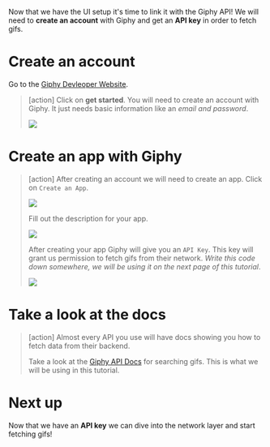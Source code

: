 
Now that we have the UI setup it's time to link it with the Giphy API! We will need to **create an account** with Giphy and get an **API key** in order to fetch gifs.

# Create an account

Go to the [Giphy Devleoper Website](https://developers.giphy.com/).

> [action]
> Click on **get started**. You will need to create an account with Giphy. It just needs basic information like an _email and password_.
>
> ![](./assets/GetStarted.png)
>

# Create an app with Giphy

> [action]
> After creating an account we will need to create an app. Click on `Create an App`.
>
> ![](./assets/createApp.png)
>
> Fill out the description for your app.
>
> ![](./assets/appDesc.png)
>
> After creating your app Giphy will give you an `API Key`. This key will grant us permission to fetch gifs from their network. _Write this code down somewhere, we will be using it on the next page of this tutorial_.
>
> ![](./assets/apiKey.png)
>

# Take a look at the docs

> [action]
> Almost every API you use will have docs showing you how to fetch data from their backend.
>
> Take a look at the [Giphy API Docs](https://developers.giphy.com/docs/api/endpoint#search) for searching gifs. This is what we will be using in this tutorial.

# Next up

Now that we have an **API key** we can dive into the network layer and start fetching gifs!
